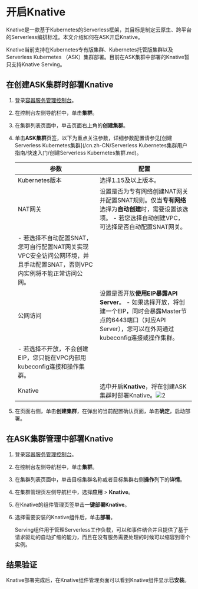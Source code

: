 # 开启Knative

Knative是一款基于Kubernetes的Serverless框架，其目标是制定云原生、跨平台的Serverless编排标准。本文介绍如何在ASK开启Knative。

Knative当前支持在Kubernetes专有版集群、Kubernetes托管版集群以及Serverless Kubernetes （ASK）集群部署。目前在ASK集群中部署的Knative暂只支持Knative Serving。

## 在创建ASK集群时部署Knative

1.  登录[容器服务管理控制台](https://cs.console.aliyun.com)。

2.  在控制台左侧导航栏中，单击**集群**。

3.  在集群列表页面中，单击页面右上角的**创建集群**。

4.  单击**ASK集群**页签，以下为重点关注参数，详细参数配置请参见[创建Serverless Kubernetes集群](/cn.zh-CN/Serverless Kubernetes集群用户指南/快速入门/创建Serverless Kubernetes集群.md)。

    |参数|配置|
    |--|--|
    |Kubernetes版本|选择1.15及以上版本。|
    |NAT网关|设置是否为专有网络创建NAT网关并配置SNAT规则。仅当**专有网络**选择为**自动创建**时，需要设置该选项。    -   若您选择自动创建VPC，可选择是否自动配置SNAT网关。
    -   若选择不自动配置SNAT，您可自行配置NAT网关实现VPC安全访问公网环境，并且手动配置SNAT，否则VPC内实例将不能正常访问公网。 |
    |公网访问|设置是否开放**使用EIP暴露API Server**。    -   如果选择开放，将创建一个EIP，同时会暴露Master节点的6443端口（对应API Server），您可以在外网通过kubeconfig连接或操作集群。
    -   若选择不开放，不会创建EIP，您只能在VPC内部用kubeconfig连接和操作集群。 |
    |Knative|选中开启**Knative**，将在创建ASK集群时部署Knative。![2](https://static-aliyun-doc.oss-accelerate.aliyuncs.com/assets/img/zh-CN/2050821061/p170979.png) |

5.  在页面右侧，单击**创建集群**，在弹出的当前配置确认页面，单击**确定**，启动部署。


## 在ASK集群管理中部署Knative

1.  登录[容器服务管理控制台](https://cs.console.aliyun.com)。

2.  在控制台左侧导航栏中，单击**集群**。

3.  在集群列表页面中，单击目标集群名称或者目标集群右侧**操作**列下的**详情**。

4.  在集群管理页左侧导航栏中，选择**应用** \> **Knative**。

5.  在Knative的组件管理页签单击**一键部署Knative**。

6.  选择需要安装的Knative组件后，单击**部署**。

    Serving组件用于管理Serverless工作负载，可以和事件结合并且提供了基于请求驱动的自动扩缩的能力，而且在没有服务需要处理的时候可以缩容到零个实例。


## 结果验证

Knative部署完成后，在Knative组件管理页面可以看到Knative组件显示**已安装**。

